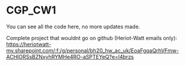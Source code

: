 # CGP_CW1
You can see all the code here, no more updates made.


Complete project that wouldnt go on github (Heriot-Watt emails only): 
https://heriotwatt-my.sharepoint.com/:f:/g/personal/bh20_hw_ac_uk/EoaFgqaQrhVFmw-ACHlORSsBZNxyhRYMHe4RO-aSPTEYeQ?e=l4brzs
